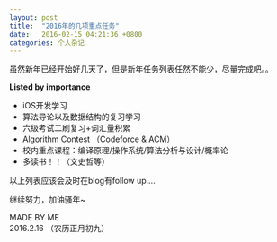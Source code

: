 ```yaml
---
layout: post
title:  "2016年的几项重点任务"
date:   2016-02-15 04:21:36 +0800
categories: 个人杂记 
---
```


<p>虽然新年已经开始好几天了，但是新年任务列表任然不能少，尽量完成吧。。</p>

<!--more-->
<p id='more'></p>

<p><strong>Listed by importance</strong></p>

<ul>
<li>iOS开发学习</li>
<li>算法导论以及数据结构的复习学习</li>
<li>六级考试二刷复习+词汇量积累</li>
<li>Algorithm Contest （Codeforce &amp; ACM）</li>
<li>校内重点课程：编译原理/操作系统/算法分析与设计/概率论</li>
<li>多读书！！（文史哲等）</li>
</ul>

<p>以上列表应该会及时在blog有follow up….</p>

<p>继续努力，加油骚年~</p>

<p>MADE BY ME<br/>
2016.2.16 （农历正月初九）</p>

